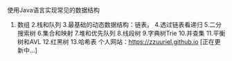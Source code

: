 使用Java语言实现常见的数据结构
1. 数组
2.栈和队列
3.最基础的动态数据结构：链表。
4.透过链表看递归
5.二分搜索树
6.集合和映射
7.堆和优先队列
8.线段树
9.字典树Trie
10.并查集
11.平衡树和AVL
12.红黑树
13.哈希表
个人网站：https://zzuuriel.github.io [正在更新中...]
